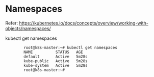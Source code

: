 # Namespaces

Refer: https://kubernetes.io/docs/concepts/overview/working-with-objects/namespaces/

kubectl get namespaces

            root@k8s-master:~# kubectl get namespaces
            NAME          STATUS   AGE
            default       Active   5m28s
            kube-public   Active   5m28s
            kube-system   Active   5m28s
            root@k8s-master:~#
